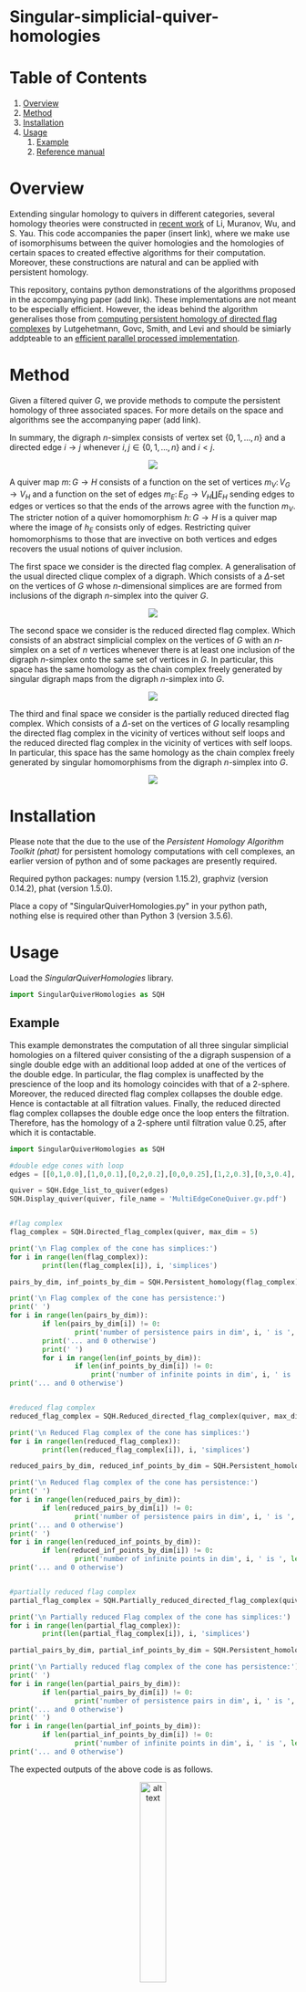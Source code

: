 # Singular-simplicial-quiver-homologies


# Table of Contents

1. [Overview](#Overview)
2. [Method](#Method)  
3. [Installation](#Installation)  
4. [Usage](#Usage)
      1. [Example](#Example)
      3. [Reference manual](#Reference-manual)

# Overview

Extending singular homology to quivers in different categories, several homology theories were constructed in [recent work](https://bimsa.net/doc/publication/5381.pdf) of Li, Muranov, Wu, and S. Yau. This code accompanies the paper (insert link), where we make use of isomorphisums between the quiver homologies and the homologies of certain spaces to created effective algorithms for their computation.  Moreover, these constructions are natural and can be applied with persistent homology.

This repository, contains python demonstrations of the algorithms proposed in the accompanying paper (add link). These implementations are not meant to be especially efficient. However, the ideas behind the algorithm generalises those from [computing persistent homology of directed flag complexes](https://www.mdpi.com/1999-4893/13/1/19) by Lutgehetmann, Govc, Smith, and Levi and should be simiarly addpteable to an [efficient parallel processed implementation](https://github.com/luetge/flagser).

# Method

Given a filtered quiver $`G`$, we provide methods to compute the persistent homology of three associated spaces. For more details on the space and algorithms see the accompanying paper (add link).

In summary, the digraph $`n`$-simplex consists of vertex set $`\{ 0,1,\dots,n \}`$ and a directed edge $`i \to j`$ whenever $`i,j \in \{ 0,1,\dots,n \}`$ and $`i<j`$.

<p align="center" name="DigraphSimplices" width="20%" height="20%">
      <img src="DigraphSimplices.png">
</p>

A quiver map $`m \colon G \to H`$ consists of a function on the set of vertices $`m_V \colon V_G \to V_H`$ and a function on the set of edges $`m_E \colon E_G \to V_H \coprod E_H`$ sending edges to edges or vertices so that the ends of the arrows agree with the function $`m_V`$. The stricter notion of a quiver homomorphism $`h \colon G \to H`$ is a quiver map where the image of $`h_E`$ consists only of edges. Restricting quiver homomorphisms to those that are invective on both vertices and edges recovers the usual notions of quiver inclusion.

The first space we consider is the directed flag complex. A generalisation of the usual directed clique complex of a digraph. Which consists of a $`\Delta`$-set on the vertices of $`G`$ whose $`n`$-dimensional simplices are are formed from inclusions of the digraph $`n`$-simplex into the quiver $`G`$.

<p align="center" name="DirectedFlagComplex" width="20%" height="20%">
      <img src="DirectedFlagComplex.png">
</p>

The second space we consider is the reduced directed flag complex. Which consists of an abstract simplicial complex on the vertices of $`G`$ with an $`n`$-simplex on a set of $`n`$ vertices whenever there is at least one inclusion of the digraph $`n`$-simplex onto the same set of vertices in $`G`$. In particular, this space has the same homology as the chain complex freely generated by singular digraph maps from the digraph $`n`$-simplex into $`G`$.

<p align="center" name="ReducedDirectedFlagComplex" width="20%" height="20%">
      <img src="ReducedDirectedFlagComplex.png">
</p>

The third and final space we consider is the partially reduced directed flag complex. Which consists of a $`\Delta`$-set on the vertices of $`G`$ locally resampling the directed flag complex in the vicinity of vertices without self loops and the reduced directed flag complex in the vicinity of vertices with self loops. In particular, this space has the same homology as the chain complex freely generated by singular homomorphisms from the digraph $`n`$-simplex into $`G`$.

<p align="center" name="PartialDirectedFlagComplex" width="20%" height="20%">
      <img src="PartialDirectedFlagComplex.png">
</p>


# Installation

Please note that the due to the use of the *Persistent Homology Algorithm Toolkit (phat)* for persistent homology computations with cell complexes, an earlier version of python and of some packages are presently required.

Required python packages: numpy (version 1.15.2), graphviz (version 0.14.2), phat (version 1.5.0).

Place a copy of "SingularQuiverHomologies.py" in your python path, nothing else is required other than Python 3 (version 3.5.6).


# Usage

Load the *SingularQuiverHomologies* library.

```python
import SingularQuiverHomologies as SQH
```


## Example

This example demonstrates the computation of all three singular simplicial homologies on a filtered quiver consisting of the a digraph suspension of a single double edge with an additional loop added at one of the vertices of the double edge. In particular, the flag complex is unaffected by the prescience of the loop and its homology coincides with that of a 2-sphere. Moreover, the reduced directed flag complex collapses the double edge. Hence is contactable at all filtration values. Finally, the reduced directed flag complex collapses the double edge once the loop enters the filtration. Therefore, has the homology of a 2-sphere until filtration value 0.25, after which it is contactable.

```python
import SingularQuiverHomologies as SQH

#double edge cones with loop
edges = [[0,1,0.0],[1,0,0.1],[0,2,0.2],[0,0,0.25],[1,2,0.3],[0,3,0.4],[1,3,0.5]]

quiver = SQH.Edge_list_to_quiver(edges)
SQH.Display_quiver(quiver, file_name = 'MultiEdgeConeQuiver.gv.pdf')


#flag complex
flag_complex = SQH.Directed_flag_complex(quiver, max_dim = 5)

print('\n Flag complex of the cone has simplices:')
for i in range(len(flag_complex)):
        print(len(flag_complex[i]), i, 'simplices')

pairs_by_dim, inf_points_by_dim = SQH.Persistent_homology(flag_complex)

print('\n Flag complex of the cone has persistence:')
print(' ')
for i in range(len(pairs_by_dim)):
        if len(pairs_by_dim[i]) != 0:
                print('number of persistence pairs in dim', i, ' is ', len(pairs_by_dim[i]))
        print('... and 0 otherwise')
        print(' ')
        for i in range(len(inf_points_by_dim)):
                if len(inf_points_by_dim[i]) != 0:
                    print('number of infinite points in dim', i, ' is ', len(inf_points_by_dim[i]))
print('... and 0 otherwise')


#reduced flag complex
reduced_flag_complex = SQH.Reduced_directed_flag_complex(quiver, max_dim = 5)

print('\n Reduced Flag complex of the cone has simplices:')
for i in range(len(reduced_flag_complex)):
        print(len(reduced_flag_complex[i]), i, 'simplices')

reduced_pairs_by_dim, reduced_inf_points_by_dim = SQH.Persistent_homology(reduced_flag_complex)

print('\n Reduced flag complex of the cone has persistence:')
print(' ')
for i in range(len(reduced_pairs_by_dim)):
        if len(reduced_pairs_by_dim[i]) != 0:
                print('number of persistence pairs in dim', i, ' is ', len(reduced_pairs_by_dim[i]))
print('... and 0 otherwise')
print(' ')
for i in range(len(reduced_inf_points_by_dim)):
        if len(reduced_inf_points_by_dim[i]) != 0:
                print('number of infinite points in dim', i, ' is ', len(reduced_inf_points_by_dim[i]))
print('... and 0 otherwise')


#partially reduced flag complex
partial_flag_complex = SQH.Partially_reduced_directed_flag_complex(quiver, max_dim = 5)

print('\n Partially reduced Flag complex of the cone has simplices:')
for i in range(len(partial_flag_complex)):
        print(len(partial_flag_complex[i]), i, 'simplices')

partial_pairs_by_dim, partial_inf_points_by_dim = SQH.Persistent_homology(partial_flag_complex)

print('\n Partially reduced flag complex of the cone has persistence:')
print(' ')
for i in range(len(partial_pairs_by_dim)):
        if len(partial_pairs_by_dim[i]) != 0:
                print('number of persistence pairs in dim', i, ' is ', len(partial_pairs_by_dim[i]))
print('... and 0 otherwise')
print(' ')
for i in range(len(partial_inf_points_by_dim)):
        if len(partial_inf_points_by_dim[i]) != 0:
                print('number of infinite points in dim', i, ' is ', len(partial_inf_points_by_dim[i]))
print('... and 0 otherwise')
```

The expected outputs of the above code is as follows.

<p align="center" name="ConeQuiver">
      <img src="ConeQuiver.png" alt="alt text" width="30%" height="30%">
</p>

<p align="center" name="ConeQuiverOutput">
      <img src="ConeQuiverOutput.png" alt="alt text" width="50%" height="50%">
</p>


## Reference-manual


#### &#x1F539; SingularQuiverHomologies.Directed_flag_complex(quiver, max_dim = 4)

Computes the directed flag complex of a given filtered quiver up to the desired dimension.

|  | Variable | Description |
| ------------ | ------------- | ------------- |
| **Parameters:** | **quiver** | Either a list of filtered quiver edges or a 2-tuple consisting of a list of vertices and a list of edges between vertices. Vertices are assumed to be lists containg a numeric integer values begging at 0 and edges are list of two of these elements. Both vertices and edges contain a filtration value as an additional final entry in the list. |
| | **max_dim** | Non-negative integer indicating the maximum dimension of magnitude boundary matrix to be computed. |
| **Returns:** | | The directed falg complex of the quiver in the form of a delta set. |


#### &#x1F539; SingularQuiverHomologies.Reduced_directed_flag_complex(quiver, max_dim = 4)

Computes the reduced directed flag complex of a given filtered quiver up to the desired dimension.

|  | Variable | Description |
| ------------ | ------------- | ------------- |
| **Parameters:** | **quiver** | Either a list of filtered quiver edges or a 2-tuple consisting of a list of vertices and a list of edges between vertices. Vertices are assumed to be lists containing a numeric integer values begging at 0 and edges are list of two of these elements. Both vertices and edges contain a filtration value as an additional final entry in the list. |
| | **max_dim** | Non-negative integer indicating the maximum dimension of magnitude boundary matrix to be computed. |
| **Returns:** | | The reduced directed falg complex of the quiver in the form of a delta set. |


#### &#x1F539; SingularQuiverHomologies.Partially_reduced_directed_flag_complex(quiver, max_dim = 4)

Computes the partially reduced directed flag complex of a given filtered quiver up to the desired dimension.

|  | Variable | Description |
| ------------ | ------------- | ------------- |
| **Parameters:** | **quiver** | Either a list of filtered quiver edges or a 2-tuple consisting of a list of vertices and a list of edges between vertices. Vertices are assumed to be lists containing a numeric integer values begging at 0 and edges are list of two of these elements. Both vertices and edges contain a filtration value as an additional final entry in the list. |
| | **max_dim** | Non-negative integer indicating the maximum dimension of magnitude boundary matrix to be computed. |
| **Returns:** | | The partially reduced directed falg complex of the quiver in the form of a delta set. |


#### &#x1F539; SingularQuiverHomologies.Persistent_homology(space)

Computes the persistent homology of a given delta set or cell complex using the Persistent Homology Algorithm Toolkit (phat).

|  | Variable | Description |
| ------------ | ------------- | ------------- |
| **Parameters:** | **space** | A delta set or more generally a cell complex. |
| **Returns:** | **pairs_by_dim** | List of lists of persistence pairs of filtration values in each dimension. |
| | **inf_points_by_dim** | List of lists of filtration values in each dimension corresponding to the both times of each finite persistence point. |
